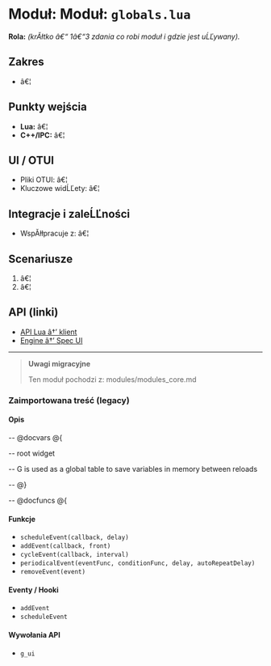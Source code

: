 # Moduł: Moduł: `globals.lua`
**Rola:** *(krĂłtko â€“ 1â€“3 zdania co robi moduł i gdzie jest uĹĽywany).*

## Zakres
- â€¦

## Punkty wejścia
- **Lua:** â€¦
- **C++/IPC:** â€¦

## UI / OTUI
- Pliki OTUI: â€¦
- Kluczowe widĹĽety: â€¦

## Integracje i zaleĹĽności
- WspĂłłpracuje z: â€¦

## Scenariusze
1. â€¦
2. â€¦

## API (linki)
- [API Lua â†’ klient](../../api/lua/luafunctions_client.md)
- [Engine â†’ Spec UI](../../api/engine/otclient_v_8_specyfikacja_ui.md)

---

> **Uwagi migracyjne**
>
> Ten moduł pochodzi z: modules/modules_core.md

### Zaimportowana treść (legacy)
#### Opis

-- @docvars @{

-- root widget

-- G is used as a global table to save variables in memory between reloads

-- @}

-- @docfuncs @{


#### Funkcje

- `scheduleEvent(callback, delay)`
- `addEvent(callback, front)`
- `cycleEvent(callback, interval)`
- `periodicalEvent(eventFunc, conditionFunc, delay, autoRepeatDelay)`
- `removeEvent(event)`


#### Eventy / Hooki

- `addEvent`
- `scheduleEvent`


#### Wywołania API

- `g_ui`
